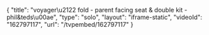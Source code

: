 {
    "title": "voyager\u2122 fold - parent facing seat & double kit - phil&teds\u00ae",
    "type": "solo",
    "layout": "iframe-static",
    "videoId": "162797117",
    "url": "\/tvpembed\/162797117"
}